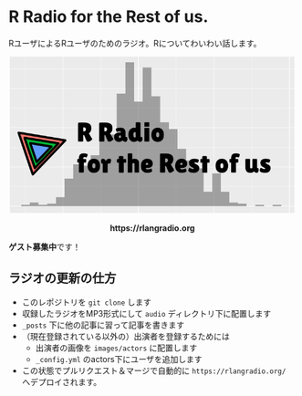 # R Radio for the Rest of us.

RユーザによるRユーザのためのラジオ。Rについてわいわい話します。

<p align="center"><img src="images/header.png" width="500px" /></p>

<p align="center"><b>https://rlangradio.org</b></p>

**ゲスト募集中**です！

## ラジオの更新の仕方

- このレポジトリを `git clone` します
- 収録したラジオをMP3形式にして `audio` ディレクトリ下に配置します
- `_posts` 下に他の記事に習って記事を書きます
- （現在登録されている以外の）出演者を登録するためには
  - 出演者の画像を `images/actors` に配置します
  - `_config.yml` のactors下にユーザを追加します
- この状態でプルリクエスト＆マージで自動的に `https://rlangradio.org/` へデプロイされます。
